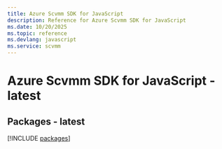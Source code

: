 ```yaml
---
title: Azure Scvmm SDK for JavaScript
description: Reference for Azure Scvmm SDK for JavaScript
ms.date: 10/20/2025
ms.topic: reference
ms.devlang: javascript
ms.service: scvmm
---
```

# Azure Scvmm SDK for JavaScript - latest
## Packages - latest
[!INCLUDE [packages](scvmm-index.md)]